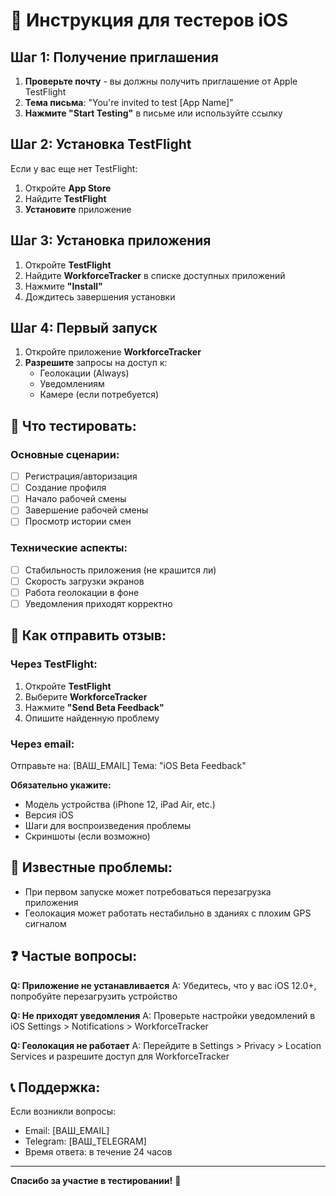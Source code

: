 # 📱 Инструкция для тестеров iOS

## Шаг 1: Получение приглашения

1. **Проверьте почту** - вы должны получить приглашение от Apple TestFlight
2. **Тема письма**: "You're invited to test [App Name]"
3. **Нажмите "Start Testing"** в письме или используйте ссылку

## Шаг 2: Установка TestFlight

Если у вас еще нет TestFlight:
1. Откройте **App Store**
2. Найдите **TestFlight** 
3. **Установите** приложение

## Шаг 3: Установка приложения

1. Откройте **TestFlight**
2. Найдите **WorkforceTracker** в списке доступных приложений
3. Нажмите **"Install"**
4. Дождитесь завершения установки

## Шаг 4: Первый запуск

1. Откройте приложение **WorkforceTracker**
2. **Разрешите** запросы на доступ к:
   - Геолокации (Always)
   - Уведомлениям
   - Камере (если потребуется)

## 🧪 Что тестировать:

### Основные сценарии:
- [ ] Регистрация/авторизация
- [ ] Создание профиля
- [ ] Начало рабочей смены
- [ ] Завершение рабочей смены
- [ ] Просмотр истории смен

### Технические аспекты:
- [ ] Стабильность приложения (не крашится ли)
- [ ] Скорость загрузки экранов
- [ ] Работа геолокации в фоне
- [ ] Уведомления приходят корректно

## 📝 Как отправить отзыв:

### Через TestFlight:
1. Откройте **TestFlight**
2. Выберите **WorkforceTracker**
3. Нажмите **"Send Beta Feedback"**
4. Опишите найденную проблему

### Через email:
Отправьте на: [ВАШ_EMAIL]
Тема: "iOS Beta Feedback"

**Обязательно укажите:**
- Модель устройства (iPhone 12, iPad Air, etc.)
- Версия iOS
- Шаги для воспроизведения проблемы
- Скриншоты (если возможно)

## 🚨 Известные проблемы:

- При первом запуске может потребоваться перезагрузка приложения
- Геолокация может работать нестабильно в зданиях с плохим GPS сигналом

## ❓ Частые вопросы:

**Q: Приложение не устанавливается**
A: Убедитесь, что у вас iOS 12.0+, попробуйте перезагрузить устройство

**Q: Не приходят уведомления**
A: Проверьте настройки уведомлений в iOS Settings > Notifications > WorkforceTracker

**Q: Геолокация не работает**
A: Перейдите в Settings > Privacy > Location Services и разрешите доступ для WorkforceTracker

## 📞 Поддержка:

Если возникли вопросы:
- Email: [ВАШ_EMAIL]
- Telegram: [ВАШ_TELEGRAM]
- Время ответа: в течение 24 часов

---

**Спасибо за участие в тестировании!** 🎉
